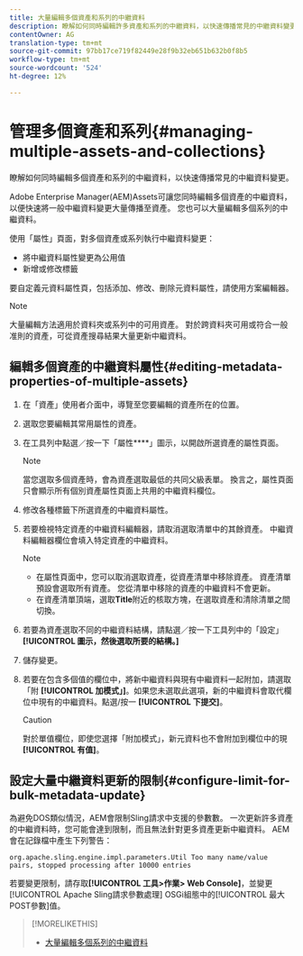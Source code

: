 ```yaml
---
title: 大量編輯多個資產和系列的中繼資料
description: 瞭解如何同時編輯許多資產和系列的中繼資料，以快速傳播常見的中繼資料變更。
contentOwner: AG
translation-type: tm+mt
source-git-commit: 97bb17ce719f82449e28f9b32eb651b632b0f8b5
workflow-type: tm+mt
source-wordcount: '524'
ht-degree: 12%

---
```



# 管理多個資產和系列{#managing-multiple-assets-and-collections}

瞭解如何同時編輯多個資產和系列的中繼資料，以快速傳播常見的中繼資料變更。

Adobe Enterprise Manager(AEM)Assets可讓您同時編輯多個資產的中繼資料，以便快速將一般中繼資料變更大量傳播至資產。 您也可以大量編輯多個系列的中繼資料。

使用「屬性」頁面，對多個資產或系列執行中繼資料變更：

* 將中繼資料屬性變更為公用值
* 新增或修改標籤

要自定義元資料屬性頁，包括添加、修改、刪除元資料屬性，請使用方案編輯器。

>[!NOTE]
>
>大量編輯方法適用於資料夾或系列中的可用資產。 對於跨資料夾可用或符合一般准則的資產，可從資產搜尋結果大量更新中繼資料。

## 編輯多個資產的中繼資料屬性{#editing-metadata-properties-of-multiple-assets}

1. 在「資產」使用者介面中，導覽至您要編輯的資產所在的位置。
1. 選取您要編輯其常用屬性的資產。
1. 在工具列中點選／按一下「屬性&#x200B;****」圖示，以開啟所選資產的屬性頁面。

   >[!NOTE]
   >
   >當您選取多個資產時，會為資產選取最低的共同父級表單。 換言之，屬性頁面只會顯示所有個別資產屬性頁面上共用的中繼資料欄位。

1. 修改各種標籤下所選資產的中繼資料屬性。
1. 若要檢視特定資產的中繼資料編輯器，請取消選取清單中的其餘資產。 中繼資料編輯器欄位會填入特定資產的中繼資料。

   >[!NOTE]
   >
   >* 在屬性頁面中，您可以取消選取資產，從資產清單中移除資產。 資產清單預設會選取所有資產。 您從清單中移除的資產的中繼資料不會更新。
   >* 在資產清單頂端，選取&#x200B;**Title**&#x200B;附近的核取方塊，在選取資產和清除清單之間切換。


1. 若要為資產選取不同的中繼資料結構，請點選／按一下工具列中的「設定」**[!UICONTROL 圖示，然後選取所要的結構。]**
1. 儲存變更。
1. 若要在包含多個值的欄位中，將新中繼資料與現有中繼資料一起附加，請選取「附 **[!UICONTROL 加模式」]**。如果您未選取此選項，新的中繼資料會取代欄位中現有的中繼資料。點選/按一 **[!UICONTROL 下提交]**。

   >[!CAUTION]
   >
   >對於單值欄位，即使您選擇「附加模式」，新元資料也不會附加到欄位中的現 **[!UICONTROL 有值]**。

## 設定大量中繼資料更新的限制{#configure-limit-for-bulk-metadata-update}

為避免DOS類似情況，AEM會限制Sling請求中支援的參數數。 一次更新許多資產的中繼資料時，您可能會達到限制，而且無法針對更多資產更新中繼資料。 AEM會在記錄檔中產生下列警告：

`org.apache.sling.engine.impl.parameters.Util Too many name/value pairs, stopped processing after 10000 entries`

若要變更限制，請存取&#x200B;**[!UICONTROL 工具>作業> Web Console]**，並變更[!UICONTROL Apache Sling請求參數處理] OSGi組態中的[!UICONTROL 最大POST參數]值。

>[!MORELIKETHIS]
>
>* [大量編輯多個系列的中繼資料](managing-collections-touch-ui.md#editing-collection-metadata-in-bulk)